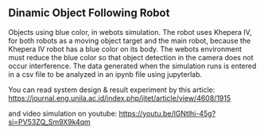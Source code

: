 ## Dinamic Object Following Robot
Objects using blue color, in webots simulation. The robot uses Khepera IV, for both robots as a moving object target and the main robot, because the Khepera IV robot has a blue color on its body. The webots environment must reduce the blue color so that object detection in the camera does not occur interference. The data generated when the simulation runs is entered in a csv file to be analyzed in an ipynb file using jupyterlab.

You can read system design & result experiment by this article:
https://journal.eng.unila.ac.id/index.php/jitet/article/view/4608/1915 

and video simulation on youtube: https://youtu.be/lGNtlhi-45g?si=PV53ZQ_Sm9X9k4qm
